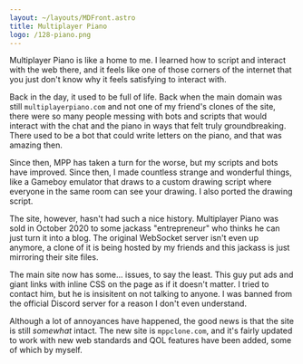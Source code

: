 ```yaml
---
layout: ~/layouts/MDFront.astro
title: Multiplayer Piano
logo: /128-piano.png
---
```


Multiplayer Piano is like a home to me. I learned how to script and interact with the web there, and it feels like one of those corners of the internet that you just don't know why it feels satisfying to interact with.

Back in the day, it used to be full of life. Back when the main domain was still `multiplayerpiano.com` and not one of my friend's clones of the site, there were so many people messing with bots and scripts that would interact with the chat and the piano in ways that felt truly groundbreaking. There used to be a bot that could write letters on the piano, and that was amazing then.

Since then, MPP has taken a turn for the worse, but my scripts and bots have improved. Since then, I made countless strange and wonderful things, like a Gameboy emulator that draws to a custom drawing script where everyone in the same room can see your drawing. I also ported the drawing script.

The site, however, hasn't had such a nice history. Multiplayer Piano was sold in October 2020 to some jackass "entrepreneur" who thinks he can just turn it into a blog. The original WebSocket server isn't even up anymore, a clone of it is being hosted by my friends and this jackass is just mirroring their site files.

The main site now has some... issues, to say the least. This guy put ads and giant links with inline CSS on the page as if it doesn't matter. I tried to contact him, but he is insisitent on not talking to anyone. I was banned from the official Discord server for a reason I don't even understand.

Although a lot of annoyances have happened, the good news is that the site is still *somewhat* intact. The new site is `mppclone.com`, and it's fairly updated to work with new web standards and QOL features have been added, some of which by myself.
